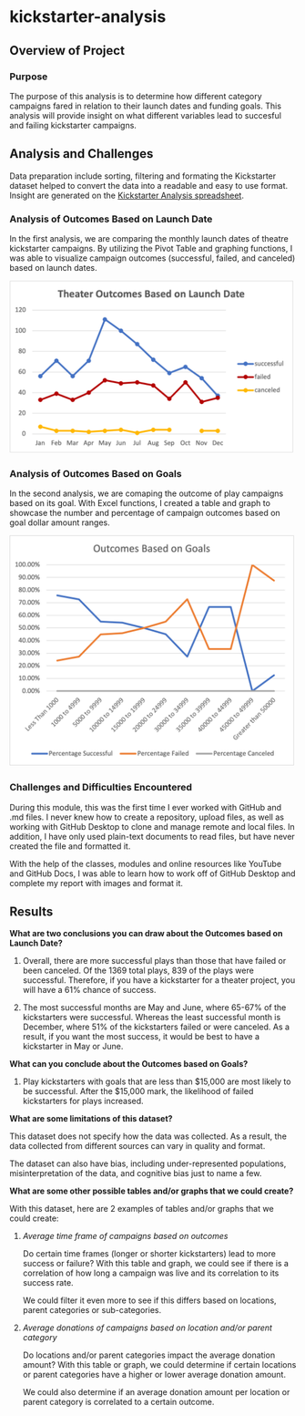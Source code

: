 # kickstarter-analysis

## Overview of Project

### Purpose
The purpose of this analysis is to determine how different category campaigns fared in relation to their launch dates and funding goals. This analysis will provide insight on what different variables lead to succesful and failing kickstarter campaigns. 

## Analysis and Challenges

Data preparation include sorting, filtering and formating the Kickstarter dataset helped to convert the data into a readable and easy to use format. Insight are generated on the <a href="Kickstarter_Challenge.xlsx">Kickstarter Analysis spreadsheet</a>.

### Analysis of Outcomes Based on Launch Date

In the first analysis, we are comparing the monthly launch dates of theatre kickstarter campaigns. By utilizing the Pivot Table and graphing functions, I was able to visualize campaign outcomes (successful, failed, and canceled) based on launch dates. 

<img src="Resources/Theater_Outcomes_vs_Launch.png" width="500">

### Analysis of Outcomes Based on Goals

In the second analysis, we are comaping the outcome of play campaigns based on its goal. With Excel functions, I created a table and graph to showcase the number and percentage of campaign outcomes based on goal dollar amount ranges. 

<img src="Resources/Outcomes_vs_Goals.png" width="500">

### Challenges and Difficulties Encountered

During this module, this was the first time I ever worked with GitHub and .md files. I never knew how to create a repository, upload files, as well as working with GitHub Desktop to clone and manage remote and local files. In addition, I have only used plain-text documents to read files, but have never created the file and formatted it. 

With the help of the classes, modules and online resources like YouTube and GitHub Docs, I was able to learn how to work off of GitHub Desktop and complete my report with images and format it.

## Results

**What are two conclusions you can draw about the Outcomes based on Launch Date?**

1. Overall, there are more successful plays than those that have failed or been canceled. Of the 1369 total plays, 839 of the plays were successful. Therefore, if you have a kickstarter for a theater project, you will have a 61% chance of success. 

2. The most successful months are May and June, where 65-67% of the kickstarters were successful. Whereas the least successful month is December, where 51% of the kickstarters failed or were canceled. As a result, if you want the most success, it would be best to have a kickstarter in May or June. 

**What can you conclude about the Outcomes based on Goals?**

1. Play kickstarters with goals that are less than $15,000 are most likely to be successful. After the $15,000 mark, the likelihood of failed kickstarters for plays increased. 

**What are some limitations of this dataset?**

This dataset does not specify how the data was collected. As a result, the data collected from different sources can vary in quality and format. 

The dataset can also have bias, including under-represented populations, misinterpretation of the data, and cognitive bias just to name a few. 

**What are some other possible tables and/or graphs that we could create?**

With this dataset, here are 2 examples of tables and/or graphs that we could create: 

1. *Average time frame of campaigns based on outcomes*

	Do certain time frames (longer or shorter kickstarters) lead to more success or failure? With this table and graph, we could see if there is a correlation of how long a campaign was live and its correlation to its success rate. 

	We could filter it even more to see if this differs based on locations, parent categories or sub-categories. 

2. *Average donations of campaigns based on location and/or parent category*

	Do locations and/or parent categories impact the average donation amount? With this table or graph, we could determine if certain locations or parent categories have a higher or lower average donation amount.

	We could also determine if an average donation amount per location or parent category is correlated to a certain outcome. 


